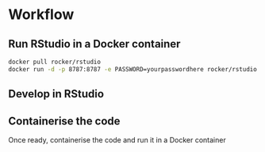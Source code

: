 Workflow
========

## Run RStudio in a Docker container
```bash
docker pull rocker/rstudio
docker run -d -p 8787:8787 -e PASSWORD=yourpasswordhere rocker/rstudio
```
## Develop in RStudio
## Containerise the code
Once ready, containerise the code and run it in a Docker container